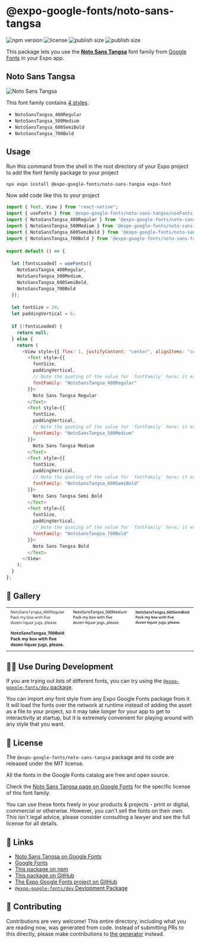 # @expo-google-fonts/noto-sans-tangsa

![npm version](https://flat.badgen.net/npm/v/@expo-google-fonts/noto-sans-tangsa)
![license](https://flat.badgen.net/github/license/expo/google-fonts)
![publish size](https://flat.badgen.net/packagephobia/install/@expo-google-fonts/noto-sans-tangsa)
![publish size](https://flat.badgen.net/packagephobia/publish/@expo-google-fonts/noto-sans-tangsa)

This package lets you use the [**Noto Sans Tangsa**](https://fonts.google.com/specimen/Noto+Sans+Tangsa) font family from [Google Fonts](https://fonts.google.com/) in your Expo app.

## Noto Sans Tangsa

![Noto Sans Tangsa](./font-family.png)

This font family contains [4 styles](#-gallery).

- `NotoSansTangsa_400Regular`
- `NotoSansTangsa_500Medium`
- `NotoSansTangsa_600SemiBold`
- `NotoSansTangsa_700Bold`

## Usage

Run this command from the shell in the root directory of your Expo project to add the font family package to your project

```sh
npx expo install @expo-google-fonts/noto-sans-tangsa expo-font
```

Now add code like this to your project

```js
import { Text, View } from "react-native";
import { useFonts } from '@expo-google-fonts/noto-sans-tangsa/useFonts';
import { NotoSansTangsa_400Regular } from '@expo-google-fonts/noto-sans-tangsa/400Regular';
import { NotoSansTangsa_500Medium } from '@expo-google-fonts/noto-sans-tangsa/500Medium';
import { NotoSansTangsa_600SemiBold } from '@expo-google-fonts/noto-sans-tangsa/600SemiBold';
import { NotoSansTangsa_700Bold } from '@expo-google-fonts/noto-sans-tangsa/700Bold';

export default () => {

  let [fontsLoaded] = useFonts({
    NotoSansTangsa_400Regular, 
    NotoSansTangsa_500Medium, 
    NotoSansTangsa_600SemiBold, 
    NotoSansTangsa_700Bold
  });

  let fontSize = 24;
  let paddingVertical = 6;

  if (!fontsLoaded) {
    return null;
  } else {
    return (
      <View style={{ flex: 1, justifyContent: "center", alignItems: "center" }}>
        <Text style={{
          fontSize,
          paddingVertical,
          // Note the quoting of the value for `fontFamily` here; it expects a string!
          fontFamily: "NotoSansTangsa_400Regular"
        }}>
          Noto Sans Tangsa Regular
        </Text>
        <Text style={{
          fontSize,
          paddingVertical,
          // Note the quoting of the value for `fontFamily` here; it expects a string!
          fontFamily: "NotoSansTangsa_500Medium"
        }}>
          Noto Sans Tangsa Medium
        </Text>
        <Text style={{
          fontSize,
          paddingVertical,
          // Note the quoting of the value for `fontFamily` here; it expects a string!
          fontFamily: "NotoSansTangsa_600SemiBold"
        }}>
          Noto Sans Tangsa Semi Bold
        </Text>
        <Text style={{
          fontSize,
          paddingVertical,
          // Note the quoting of the value for `fontFamily` here; it expects a string!
          fontFamily: "NotoSansTangsa_700Bold"
        }}>
          Noto Sans Tangsa Bold
        </Text>
      </View>
    );
  }
};
```

## 🔡 Gallery


||||
|-|-|-|
|![NotoSansTangsa_400Regular](./400Regular/NotoSansTangsa_400Regular.ttf.png)|![NotoSansTangsa_500Medium](./500Medium/NotoSansTangsa_500Medium.ttf.png)|![NotoSansTangsa_600SemiBold](./600SemiBold/NotoSansTangsa_600SemiBold.ttf.png)||
|![NotoSansTangsa_700Bold](./700Bold/NotoSansTangsa_700Bold.ttf.png)||||


## 👩‍💻 Use During Development

If you are trying out lots of different fonts, you can try using the [`@expo-google-fonts/dev` package](https://github.com/expo/google-fonts/tree/master/font-packages/dev#readme).

You can import _any_ font style from any Expo Google Fonts package from it. It will load the fonts over the network at runtime instead of adding the asset as a file to your project, so it may take longer for your app to get to interactivity at startup, but it is extremely convenient for playing around with any style that you want.


## 📖 License

The `@expo-google-fonts/noto-sans-tangsa` package and its code are released under the MIT license.

All the fonts in the Google Fonts catalog are free and open source.

Check the [Noto Sans Tangsa page on Google Fonts](https://fonts.google.com/specimen/Noto+Sans+Tangsa) for the specific license of this font family.

You can use these fonts freely in your products & projects - print or digital, commercial or otherwise. However, you can't sell the fonts on their own. This isn't legal advice, please consider consulting a lawyer and see the full license for all details.

## 🔗 Links

- [Noto Sans Tangsa on Google Fonts](https://fonts.google.com/specimen/Noto+Sans+Tangsa)
- [Google Fonts](https://fonts.google.com/)
- [This package on npm](https://www.npmjs.com/package/@expo-google-fonts/noto-sans-tangsa)
- [This package on GitHub](https://github.com/expo/google-fonts/tree/master/font-packages/noto-sans-tangsa)
- [The Expo Google Fonts project on GitHub](https://github.com/expo/google-fonts)
- [`@expo-google-fonts/dev` Devlopment Package](https://github.com/expo/google-fonts/tree/master/font-packages/dev)

## 🤝 Contributing

Contributions are very welcome! This entire directory, including what you are reading now, was generated from code. Instead of submitting PRs to this directly, please make contributions to [the generator](https://github.com/expo/google-fonts/tree/master/packages/generator) instead.
